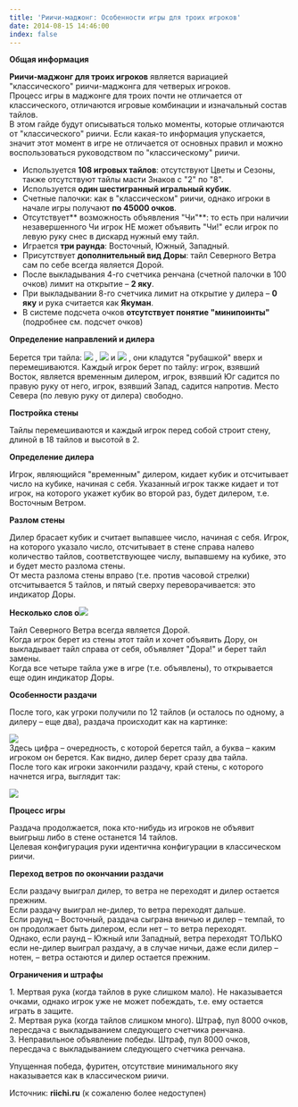 ```yaml
---
title: 'Риичи-маджонг: Особенности игры для троих игроков'
date: 2014-08-15 14:46:00
index: false
---
```


**Общая информация**

**Риичи-маджонг для троих игроков** является вариацией "классического" риичи-маджонга для четверых игроков.  
Процесс игры в маджонге для троих почти не отличается от классического, отличаются игровые комбинации и изначальный состав тайлов.  
В этом гайде будут описываться только моменты, которые отличаются от "классического" риичи. Если какая-то информация упускается, значит этот момент в игре не отличается от основных правил и можно воспользоваться руководством по "классическому" риичи.
<!-- more -->
 

* Используется **108 игровых тайлов**: отсутствуют Цветы и Сезоны, также отсутствуют тайлы масти Знаков с "2" по "8".
* Используется **один шестигранный игральный кубик**.
* Счетные палочки: как в "классическом" риичи, однако игроки в начале игры получают **по 45000 очков**.
* Отсутствует** возможность объявления "Чи"**: то есть при наличии незавершенного Чи игрок НЕ может объявить "Чи!" если игрок по левую руку снес в дискард нужный ему тайл.
* Играется **три раунда**: Восточный, Южный, Западный.
* Присутствует **дополнительный вид Доры**: тайл Северного Ветра сам по себе всегда является Дорой.
* После выкладывания 4-го счетчика ренчана (счетной палочки в 100 очков) лимит на открытие – **2 яку**.
* При выкладывании 8-го счетчика лимит на открытие у дилера – **0 яку** и рука считается как **Якуман**.
* В системе подсчета очков **отсутствует понятие "минипоинты"** (подробнее см. подсчет очков)

 

**Определение направлений и дилера**

Берется три тайла: ![][1] , ![][2] и ![][3] , они кладутся "рубашкой" вверх и перемешиваются. Каждый игрок берет по тайлу: игрок, взявший Восток, является временным дилером, игрок, взявший Юг садится по правую руку от него, игрок, взявший Запад, садится напротив. Место Севера (по левую руку от дилера) свободно.

**Постройка стены**

Тайлы перемешиваются и каждый игрок перед собой строит стену, длиной в 18 тайлов и высотой в 2.

**Определение дилера**

Игрок, являющийся "временным" дилером, кидает кубик и отсчитывает число на кубике, начиная с себя. Указанный игрок также кидает и тот игрок, на которого укажет кубик во второй раз, будет дилером, т.е. Восточным Ветром.

**Разлом стены**

Дилер брасает кубик и считает выпавшее число, начиная с себя. Игрок, на которого указало число, отсчитывает в стене справа налево количество тайлов, соответствующее числу, выпавшему на кубике, это и будет место разлома стены.  
От места разлома стены вправо (т.е. против часовой стрелки) отсчитывается 5 тайлов, и пятый сверху переворачивается: это индикатор Доры.

**Несколько слов о**![][4]

Тайл Северного Ветра всегда является Дорой.  
Когда игрок берет из стены этот тайл и хочет объявить Дору, он выкладывает тайл справа от себя, объявляет "Дора!" и берет тайл замены.  
Когда все четыре тайла уже в игре (т.е. объявлены), то открывается еще один индикатор Доры.

**Особенности раздачи**

После того, как угроки получили по 12 тайлов (и осталось по одному, а дилеру – еще два), раздача происходит как на картинке:

![][5]  
Здесь цифра – очередность, с которой берется тайл, а буква – каким игроком он берется. Как видно, дилер берет сразу два тайла.  
После того как игроки закончили раздачу, край стены, с которого начнется игра, выглядит так:

![][6]

**Процесс игры**

Раздача продолжается, пока кто-нибудь из игроков не объявит выигрыш либо в стене останется 14 тайлов.  
Целевая конфигурация руки идентична конфигурации в классическом риичи.

**Переход ветров по окончании раздачи**

Если раздачу выиграл дилер, то ветра не переходят и дилер остается прежним.  
Если раздачу выиграл не-дилер, то ветра переходят дальше.  
Если раунд – Восточный, раздача сыграна вничью и дилер – темпай, то он продолжает быть дилером, если нет – то ветра переходят.  
Однако, если раунд – Южный или Западный, ветра переходят ТОЛЬКО если не-дилер выиграл раздачу, а в случае ничьи, даже если дилер – нотен, – ветра остаются и дилер остается прежним.

**Ограничения и штрафы**

1\. Мертвая рука (когда тайлов в руке слишком мало). Не наказывается очками, однако игрок уже не может побеждать, т.е. ему остается играть в защите.  
2\. Мертвая рука (когда тайлов слишком много). Штраф, пул 8000 очков, пересдача с выкладыванием следующего счетчика ренчана.  
3\. Неправильное объявление победы. Штраф, пул 8000 очков, пересдача с выкладыванием следующего счетчика ренчана.

Упущенная победа, фуритен, отсутствие минимального яку наказывается как в классическом риичи.

 

 

Источник: **riichi.ru** (к сожаленю более недоступен)

[1]: /images/mahjong/tileset/T27.gif
[2]: /images/mahjong/tileset/T28.gif
[3]: /images/mahjong/tileset/T29.gif
[4]: /images/mahjong/tileset/T30.gif
[5]: /images/mahjong/tile/mjwall1.jpg
[6]: /images/mahjong/tile/mjwall6.jpg
